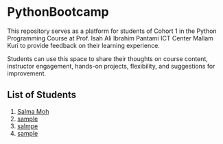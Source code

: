 # PythonBootcamp

This repository serves as a platform for students of Cohort 1 in the Python Programming Course at Prof. Isah Ali Ibrahim Pantami ICT Center Mallam Kuri to provide feedback on their learning experience. 

Students can use this space to share their thoughts on course content, instructor engagement, hands-on projects, flexibility, and suggestions for improvement. 

##  List of Students
1. [Salma Moh](https://github.com/salmamoh36)
2. [sample](https://github.com/)
3. [salmpe](https://github.com/)
4. [sample](https://github.com/)
